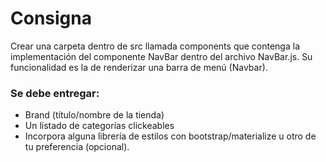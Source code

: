 # Consigna

Crear una carpeta dentro de src llamada components que contenga la implementación del componente NavBar dentro del archivo NavBar.js. Su funcionalidad es la de renderizar una barra de menú (Navbar).
### Se debe entregar:
- Brand (título/nombre de la tienda)
- Un listado de categorías clickeables
- Incorpora alguna librería de estilos con bootstrap/materialize u otro de tu preferencia (opcional).
